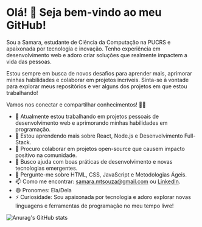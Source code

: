 # Olá! 👋 Seja bem-vindo ao meu GitHub!
Sou a Samara, estudante de Ciência da Computação na PUCRS e apaixonada por tecnologia e inovação. Tenho experiência em desenvolvimento web e adoro criar soluções que realmente impactem a vida das pessoas.

Estou sempre em busca de novos desafios para aprender mais, aprimorar minhas habilidades e colaborar em projetos incríveis. Sinta-se à vontade para explorar meus repositórios e ver alguns dos projetos em que estou trabalhando!

Vamos nos conectar e compartilhar conhecimentos! 🚀✨

- 🔭 Atualmente estou trabalhando em projetos pessoais de desenvolvimento web e aprimorando minhas habilidades em programação.
- 🌱 Estou aprendendo mais sobre React, Node.js e Desenvolvimento Full-Stack.
- 👯 Procuro colaborar em projetos open-source que causem impacto positivo na comunidade.
- 🤔 Busco ajuda com boas práticas de desenvolvimento e novas tecnologias emergentes.
- 💬 Pergunte-me sobre HTML, CSS, JavaScript e Metodologias Ágeis.
- 📫 Como me encontrar: [samara.mtsouza@gmail.com](samara.mtsouza@gmail.com) ou [LinkedIn](https://www.linkedin.com/in/samaramtsouza/).
- 😄 Pronomes: Ela/Dela
- ⚡ Curiosidade: Sou apaixonada por tecnologia e adoro explorar novas linguagens e ferramentas de programação no meu tempo livre!


![Anurag's GitHub stats](https://github-readme-stats.vercel.app/api?username=anuraghazra&show_icons=true&theme=merko)
